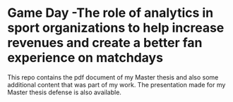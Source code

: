 # Game Day -The role of analytics in sport organizations to help increase revenues and create a better fan experience on matchdays



This repo contains the pdf document of my Master thesis and also some additional content that was part of my work. The presentation made for my Master thesis defense is also available.
